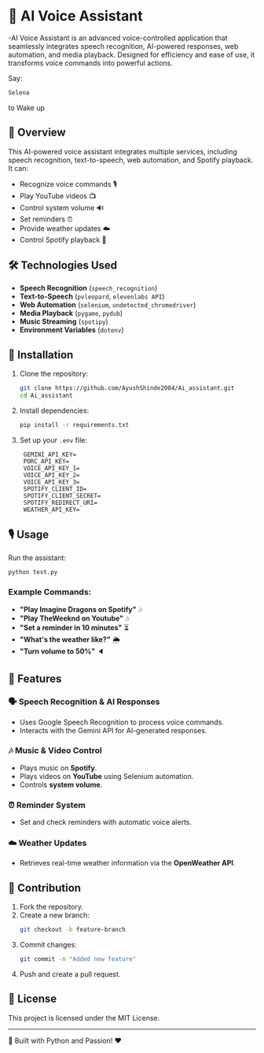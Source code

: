 # 🤖 AI Voice Assistant
-AI Voice Assistant is an advanced voice-controlled application that seamlessly integrates speech recognition, AI-powered responses, web automation, and media playback. Designed for efficiency and ease of use, it transforms voice commands into powerful actions.

Say:
```bash
Selena
```
to Wake up

## 🚀 Overview
This AI-powered voice assistant integrates multiple services, including speech recognition, text-to-speech, web automation, and Spotify playback. It can:
- Recognize voice commands 🎙️
- Play YouTube videos 📺
- Control system volume 🔊
- Set reminders ⏰
- Provide weather updates ☁️
- Control Spotify playback 🎵

## 🛠️ Technologies Used
- **Speech Recognition** (`speech_recognition`)
- **Text-to-Speech** (`pvleopard`, `elevenlabs API`)
- **Web Automation** (`selenium`, `undetected_chromedriver`)
- **Media Playback** (`pygame`, `pydub`)
- **Music Streaming** (`spotipy`)
- **Environment Variables** (`dotenv`)

## 🔧 Installation
1. Clone the repository:
   ```bash
   git clone https://github.com/AyushShinde2004/Ai_assistant.git
   cd Ai_assistant
   ```
2. Install dependencies:
   ```bash
   pip install -r requirements.txt
   ```
3. Set up your `.env` file:
   ```plaintext
    GEMINI_API_KEY=
    PORC_API_KEY=
    VOICE_API_KEY_1=
    VOICE_API_KEY_2=
    VOICE_API_KEY_3=
    SPOTIFY_CLIENT_ID=
    SPOTIFY_CLIENT_SECRET=
    SPOTIFY_REDIRECT_URI=
    WEATHER_API_KEY=
   ```

## 🎙️ Usage
Run the assistant:
```bash
python test.py
```

### Example Commands:
- **"Play Imagine Dragons on Spotify"** 🎶
- **"Play TheWeeknd on Youtube"** 🎶
- **"Set a reminder in 10 minutes"** ⏳
- **"What's the weather like?"** 🌦️
- **"Turn volume to 50%"** 🔈

## 📝 Features
### 🗣️ Speech Recognition & AI Responses
- Uses Google Speech Recognition to process voice commands.
- Interacts with the Gemini API for AI-generated responses.

### 🎶 Music & Video Control
- Plays music on **Spotify**.
- Plays videos on **YouTube** using Selenium automation.
- Controls **system volume**.

### ⏰ Reminder System
- Set and check reminders with automatic voice alerts.

### ☁️ Weather Updates
- Retrieves real-time weather information via the **OpenWeather API**.

## 🤝 Contribution
1. Fork the repository.
2. Create a new branch:
   ```bash
   git checkout -b feature-branch
   ```
3. Commit changes:
   ```bash
   git commit -m "Added new feature"
   ```
4. Push and create a pull request.

## 📜 License
This project is licensed under the MIT License.

---
🚀 Built with Python and Passion! ❤️
